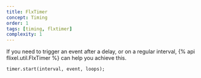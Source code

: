 ```yaml
---
title: FlxTimer
concept: Timing
order: 1
tags: [timing, flxtimer]
complexity: 1
---
```


If you need to trigger an event after a delay, or on a regular interval, {% api flixel.util.FlxTimer %} can help you achieve this.

```haxe
timer.start(interval, event, loops);
```

